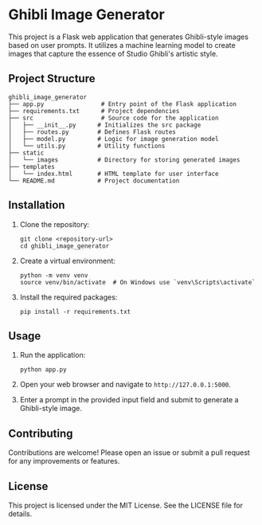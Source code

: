# Ghibli Image Generator

This project is a Flask web application that generates Ghibli-style images based on user prompts. It utilizes a machine learning model to create images that capture the essence of Studio Ghibli's artistic style.

## Project Structure

```
ghibli_image_generator
├── app.py                # Entry point of the Flask application
├── requirements.txt      # Project dependencies
├── src                   # Source code for the application
│   ├── __init__.py      # Initializes the src package
│   ├── routes.py        # Defines Flask routes
│   ├── model.py         # Logic for image generation model
│   └── utils.py         # Utility functions
├── static
│   └── images           # Directory for storing generated images
├── templates
│   └── index.html       # HTML template for user interface
└── README.md            # Project documentation
```

## Installation

1. Clone the repository:
   ```
   git clone <repository-url>
   cd ghibli_image_generator
   ```

2. Create a virtual environment:
   ```
   python -m venv venv
   source venv/bin/activate  # On Windows use `venv\Scripts\activate`
   ```

3. Install the required packages:
   ```
   pip install -r requirements.txt
   ```

## Usage

1. Run the application:
   ```
   python app.py
   ```

2. Open your web browser and navigate to `http://127.0.0.1:5000`.

3. Enter a prompt in the provided input field and submit to generate a Ghibli-style image.

## Contributing

Contributions are welcome! Please open an issue or submit a pull request for any improvements or features.

## License

This project is licensed under the MIT License. See the LICENSE file for details.